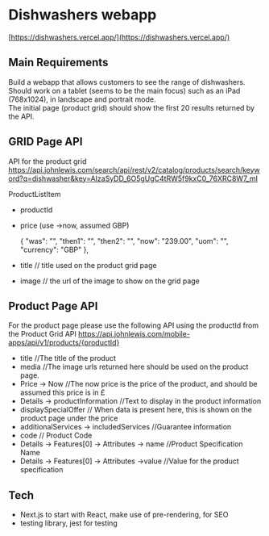 # Dishwashers webapp
[https://dishwashers.vercel.app/](https://dishwashers.vercel.app/)
## Main Requirements
Build a webapp that allows customers to see the range of dishwashers.  
Should work on a tablet (seems to be the main focus) such as an iPad (768x1024), in landscape and portrait mode.   
The initial page (product grid) should show the first 20 results returned by the API.  


## GRID Page API
API for the product grid
https://api.johnlewis.com/search/api/rest/v2/catalog/products/search/keyword?q=dishwasher&key=AIzaSyDD_6O5gUgC4tRW5f9kxC0_76XRC8W7_mI

ProductListItem 
- productId
- price (use ->now, assumed GBP)

    {
    "was": "",
    "then1": "", 
    "then2": "",
    "now": "239.00", 
    "uom": "", 
    "currency": "GBP"
   },

- title // title used on the product grid page
- image // the url of the image to show on the grid page
 
## Product Page API
For the product page please use the following API using the productId from the Product Grid API
https://api.johnlewis.com/mobile-apps/api/v1/products/{productId}

- title //The title of the product
- media //The image urls returned here should be used on the product page.
- Price -> Now //The now price is the price of the product, and should be assumed this price is in £
- Details -> productInformation //Text to display in the product information 
- displaySpecialOffer // When data is present here, this is shown on the product page under the price
- additionalServices -> includedServices //Guarantee information
- code // Product Code
- Details -> Features[0] -> Attributes -> name //Product Specification Name
- Details -> Features[0] -> Attributes ->value //Value for the product specification


## Tech
- Next.js to start with React, make use of pre-rendering, for SEO 
- testing library, jest for testing


